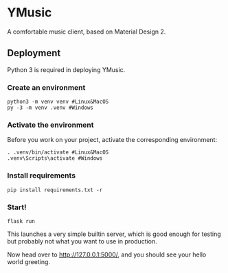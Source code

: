 # YMusic
A comfortable music client, based on Material Design 2.

## Deployment

 Python 3 is required in deploying YMusic.

### Create an environment

```shell
python3 -m venv venv #Linux&MacOS
py -3 -m venv .venv #Windows
```

### Activate the environment

Before you work on your project, activate the corresponding environment:

```shell
. .venv/bin/activate #Linux&MacOS
.venv\Scripts\activate #Windows
```

### Install requirements

```shell
pip install requirements.txt -r
```

### Start!

```shell
flask run
```

This launches a very simple builtin server, which is good enough for testing but probably not what you want to use in production.

Now head over to http://127.0.0.1:5000/, and you should see your hello world greeting.
